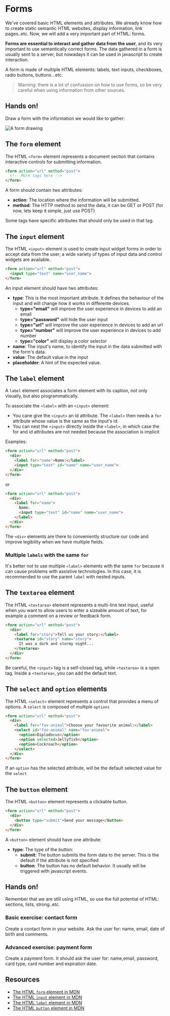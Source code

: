 # Forms
We've covered basic HTML elements and attributes. We already know how to create static semantic HTML websites, display information, link pages..etc. Now, we will add a very important part of HTML: forms. 

**Forms are essential to interact and gather data from the user**, and its very important to use semantically correct forms. The data gathered in a form is usually sent to a server, but nowadays it can be used in javascript to create interaction.

A form is made of multiple HTML elements: labels, text inputs, checkboxes, radio buttons, buttons...etc.

> Warning: there is a lot of confussion on how to use forms, so be very careful when using information from other sources.

## Hands on!

Draw a form with the information we would like to gather:
  
![A form drawing](https://i1.wp.com/wp.laravel-news.com/wp-content/uploads/2016/03/form-drawing.jpg?resize=525%2C586)

## The `form` element

The HTML `<form>` element represents a document section that contains interactive controls for submitting information.

```html
<form action="url" method="post">
  <!-- More tags here -->
</form>
```

A form should contain two attributes:

- **action**: The location where the information will be submitted.
- **method**: The HTTP method to send the data, it can be GET or POST (for now, lets keep it simple, just use POST) 

Some tags have specific attributes that should only be used in that tag.

## The `input` element

The HTML `<input>` element is used to create input widget forms in order to accept data from the user; a wide variety of types of input data and control widgets are available.

```html
<form action="url" method="post">
  <input type="text" name="user_name">
</form>
```

An input element should have two attributes:

- **type**: This is the most important attribute. It defines the behaviour of the input and will change how it works in differente devices.
  - **type="email"** will improve the user experience in devices to add an email
  - **type="password"** will hide the user input
  - **type="url"** will improve the user experience in devices to add an url
  - **type="number"** will improve the user experience in devices to add  number
  - **type="color"** will display a color selector
- **name**: The input's name, to identify the input in the data submitted with the form's data.
- **value**: The default value in the input
- **placeholder**: A hint of the expected value.

## The `label` element

A `label` element associates a form element with its caption, not only visually, but also programmatically.

To associate the `<label>` with an `<input>` element:

- You cane give the `<input>` an id attribute. The `<label>` then needs a `for` attribute whose value is the same as the input's id.
- You can nest the `<input>` directly inside the `<label>`, in which case the for and id attributes are not needed because the association is implicit

Examples:

```html
<form action="url" method="post">
  <div>
    <label for="name">Name:</label>
    <input type="text" id="name" name="user_name">
  </div>
</form>
```

or

```html
<form action="url" method="post">
  <div>
    <label for="name">
      Name:
      <input type="text" id="name" name="user_name">
    </label>
  </div>
</form>
```

The `<div>` elements are there to conveniently structure our code and improve legibility when we have multiple fields.

### Multiple `labels` with the same `for`

It's better not to use multiple `<label>` elements with the same `for` because it can cause problems with assistive technologies. In this case, it is recommended to use the parent `label` with nested inputs.

## The `textarea` element

The HTML `<textarea>` element represents a multi-line text input, useful when you want to allow users to enter a sizeable amount of text, for example a comment on a review or feedback form.

```html
<form action="url" method="post">
  <div>
    <label for="story">Tell us your story:</label>
    <textarea id="story" name="story">
      It was a dark and stormy night...
    </textarea>
  </div>
</form>
```

Be careful, the `<input>` tag is a self-closed tag, while `<textarea>` is a open tag. Inside a `<textarea>`, you can add the default text.

## The `select` and `option` elements

The HTML `<select>` element represents a control that provides a menu of options. A `select` is composed of multiple `options`

```html
<form action="url" method="post">
  <div>
    <label for="fav-animal">Choose your favourite animal:</label>
    <select id="fav-animal" name="fav-animal">
      <option>Diplodocus</option>
      <option selected>Jellyfish</option>
      <option>Cockroach</option>
    </select>
  </div>
</form>
```

If an `option` has the selected attribute, will be the default selected value for the `select`

## The `button` element

The HTML `<button>` element represents a clickable button.

```html
<form action="url" method="post">
  <div>
    <button type="submit">Send your message</button>
  </div>
</form>
```

A `<button>` element should have one attribute:

- **type**: The type of the button:
  - **submit**: The button submits the form data to the server. This is the default if the attribute is not specified
  - **button**: The button has no default behavior. It usually will be triggered with javascript events.

## Hands on!

Remember that we are still using HTML, so use the full potential of HTML: sections, lists, strong..etc.

### Basic exercise: contact form
Create a contact form in your website. Ask the user for: name, email, date of birth and comments.


### Advanced exercise: payment form

Create a payment form. It should ask the user for: name,email, password, card type, card number and expiration date.

## Resources

- [The HTML `form` element in MDN](https://developer.mozilla.org/en-US/docs/Web/HTML/Element/form)
- [The HTML `input` element in MDN](https://developer.mozilla.org/en-US/docs/Web/HTML/Element/input)
- [The HTML `label` element in MDN](https://developer.mozilla.org/en-US/docs/Web/HTML/Element/label)
- [The HTML `button` element in MDN](https://developer.mozilla.org/en-US/docs/Web/HTML/Element/button)